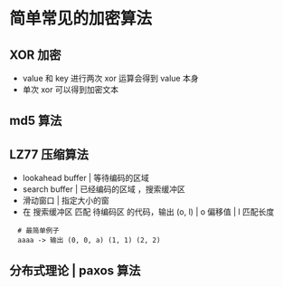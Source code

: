 # 简单常见的加密算法

## XOR 加密

* value 和 key 进行两次 xor 运算会得到 value 本身
* 单次 xor 可以得到加密文本

## md5 算法

## LZ77 压缩算法

* lookahead buffer | 等待编码的区域
* search buffer | 已经编码的区域 ，搜索缓冲区
* 滑动窗口 | 指定大小的窗
* 在 搜索缓冲区 匹配 待编码区 的代码，输出 (o, l) | o 偏移值 | l 匹配长度

```
  # 最简单例子
  aaaa -> 输出 (0, 0, a) (1, 1) (2, 2)
```

## 分布式理论 | paxos 算法